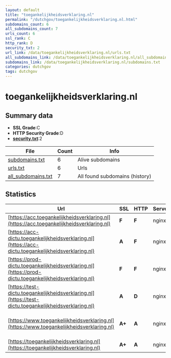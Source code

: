 ```yaml
---
layout: default
title: "toegankelijkheidsverklaring.nl"
permalink: "/dutchgov/toegankelijkheidsverklaring.nl.html"
subdomains_count: 6
all_subdomains_count: 7
urls_count: 6
ssl_rank: C
http_rank: D
security_txt: 2
url_link: /data/toegankelijkheidsverklaring.nl/urls.txt
all_subdomains_link: /data/toegankelijkheidsverklaring.nl/all_subdomains.txt
subdomains_link: /data/toegankelijkheidsverklaring.nl/subdomains.txt
categories: dutchgov
tags: dutchgov
---
```



# toegankelijkheidsverklaring.nl
## Summary data


 - **SSL Grade**:C
 - **HTTP Security Grade**:D
 - **[security.txt](https://www.digitaleoverheid.nl/nieuws/standaard-security-txt-nu-verplicht-voor-overheid/)**:2


| File       | Count | Info |
|------------|-------|------|
|[subdomains.txt](/DutchGovScope/data/toegankelijkheidsverklaring.nl/subdomains.txt)|6|Alive subdomains|
|[urls.txt](/DutchGovScope/data/toegankelijkheidsverklaring.nl/urls.txt)|6|Urls|
|[all_subdomains.txt](/DutchGovScope/data/toegankelijkheidsverklaring.nl/all_subdomains.txt)|7|All found subdomains (history)|


## Statistics


| Url | SSL | HTTP | Server | Cookie | HSTS | CORS | CTO | CSP | XFO | XXP | RP |FP| Tech |Title |
|--------|-------|-------|------|------|------|------|------|------|------|------|------|------|------|------|
|[https://acc.toegankelijkheidsverklaring.nl](https://acc.toegankelijkheidsverklaring.nl)| **F**| **F**|nginx| | | | | | | | :white_check_mark: | |Nginx|301 Moved Perman...|
|[https://acc-dictu.toegankelijkheidsverklaring.nl](https://acc-dictu.toegankelijkheidsverklaring.nl)| **A**| **F**|nginx| | | | | | | | :white_check_mark: | |Basic Nginx|401 Authorizatio...|
|[https://prod-dictu.toegankelijkheidsverklaring.nl](https://prod-dictu.toegankelijkheidsverklaring.nl)| **F**| **F**|nginx| | | | | | | | :white_check_mark: | |Nginx|301 Moved Perman...|
|[https://test-dictu.toegankelijkheidsverklaring.nl](https://test-dictu.toegankelijkheidsverklaring.nl)| **A**| **D**|nginx| | | | | | :white_check_mark: | :white_check_mark: | :white_check_mark: | |Drupal:10 Nginx PHP|Home | TEST toeg...|
|[https://www.toegankelijkheidsverklaring.nl](https://www.toegankelijkheidsverklaring.nl)| **A+**| **A**|nginx| |:white_check_mark: | | | | :white_check_mark: | :white_check_mark: | :white_check_mark: | |Drupal:10 HSTS Nginx PHP|Invulassistent T...|
|[https://toegankelijkheidsverklaring.nl](https://toegankelijkheidsverklaring.nl)| **A+**| **A**|nginx| |:white_check_mark: | | | | :white_check_mark: | :white_check_mark: | :white_check_mark: | |HSTS Nginx|301 Moved Perman...|

